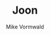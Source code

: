 ---
title: "Joon"
github: https://github.com/vormwald/joon
demo: http://vormwald.github.io/joon/
author: Mike Vormwald
draft: true
ssg:
  - Jekyll
cms:
  - No Cms
---
